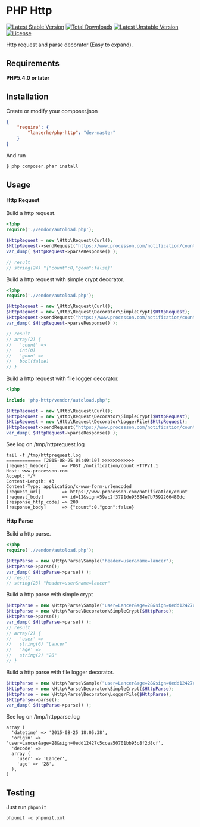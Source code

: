 PHP Http
============

[![Latest Stable Version](https://poser.pugx.org/lancerhe/php-http/v/stable)](https://packagist.org/packages/lancerhe/php-http) [![Total Downloads](https://poser.pugx.org/lancerhe/php-http/downloads)](https://packagist.org/packages/lancerhe/php-http) [![Latest Unstable Version](https://poser.pugx.org/lancerhe/php-http/v/unstable)](https://packagist.org/packages/lancerhe/php-http) [![License](https://poser.pugx.org/lancerhe/php-http/license)](https://packagist.org/packages/lancerhe/php-http)

Http request and parse decorator (Easy to expand).

Requirements
------------

**PHP5.4.0 or later**

Installation
------------

Create or modify your composer.json

``` json
{
    "require": {
        "lancerhe/php-http": "dev-master"
    }
}
```

And run

``` sh
$ php composer.phar install
```

Usage
-----

#### Http Request

Build a http request.

``` php
<?php
require('./vendor/autoload.php');

$HttpRequest = new \Http\Request\Curl();
$HttpRequest->sendRequest("https://www.processon.com/notification/count", array('id' => 12));
var_dump( $HttpRequest->parseResponse() ); 

// result
// string(24) "{"count":0,"goon":false}"
```

Build a http request with simple crypt decorator.

``` php
<?php
require('./vendor/autoload.php');

$HttpRequest = new \Http\Request\Curl();
$HttpRequest = new \Http\Request\Decorator\SimpleCrypt($HttpRequest);
$HttpRequest->sendRequest("https://www.processon.com/notification/count", array('id' => 12));
var_dump( $HttpRequest->parseResponse() ); 

// result
// array(2) {
//   'count' =>
//   int(0)
//   'goon' =>
//   bool(false)
// }
```

Build a http request with file logger decorator.

``` php
<?php

include 'php-http/vendor/autoload.php';

$HttpRequest = new \Http\Request\Curl();
$HttpRequest = new \Http\Request\Decorator\SimpleCrypt($HttpRequest);
$HttpRequest = new \Http\Request\Decorator\LoggerFile($HttpRequest);
$HttpRequest->sendRequest("https://www.processon.com/notification/count", array('id' => 12));
var_dump( $HttpRequest->parseResponse() );
```

See log on /tmp/httprequest.log

```
tail -f /tmp/httprequest.log
============= [2015-08-25 05:49:10] >>>>>>>>>>>>
[request_header]     => POST /notification/count HTTP/1.1
Host: www.processon.com
Accept: */*
Content-Length: 43
Content-Type: application/x-www-form-urlencoded
[request_url]        => https://www.processon.com/notification/count
[request_body]       => id=12&sign=59ac2f3791de95684e7b7592266480dc
[response_http_code] => 200
[response_body]      => {"count":0,"goon":false}
```

#### Http Parse

Build a http parse.

``` php
<?php
require('./vendor/autoload.php');

$HttpParse = new \Http\Parse\Sample("header=user&name=lancer");
$HttpParse->parse();
var_dump( $HttpParse->parse() ); 
// result
// string(23) "header=user&name=lancer"
```

Build a http parse with simple crypt

``` php
$HttpParse = new \Http\Parse\Sample("user=Lancer&age=28&sign=0edd12427c5ccea50701bb95c8f2d8cf");
$HttpParse = new \Http\Parse\Decorator\SimpleCrypt($HttpParse);
$HttpParse->parse();
var_dump( $HttpParse->parse() );
// result
// array(2) {
//   'user' =>
//   string(6) "Lancer"
//   'age' =>
//   string(2) "28"
// } 
```

Build a http parse with file logger decorator.

``` php
$HttpParse = new \Http\Parse\Sample("user=Lancer&age=28&sign=0edd12427c5ccea50701bb95c8f2d8cf");
$HttpParse = new \Http\Parse\Decorator\SimpleCrypt($HttpParse);
$HttpParse = new \Http\Parse\Decorator\LoggerFile($HttpParse);
$HttpParse->parse();
var_dump( $HttpParse->parse() );
```

See log on /tmp/httpparse.log

```
array (
  'datetime' => '2015-08-25 18:05:38',
  'origin' => 'user=Lancer&age=28&sign=0edd12427c5ccea50701bb95c8f2d8cf',
  'decode' => 
  array (
    'user' => 'Lancer',
    'age' => '28',
  ),
)
```

Testing
-------

Just run `phpunit`
```
phpunit -c phpunit.xml
```